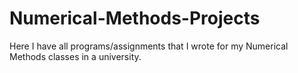 # Numerical-Methods-Projects
Here I have all programs/assignments that I wrote for my Numerical Methods classes in a university.
